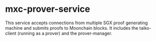 # mxc-prover-service

This service accepts connections from multiple SGX proof generating machine and submits proofs to Moonchain blocks. It includes the taiko-client (running as a prover) and the prover-manager. 


